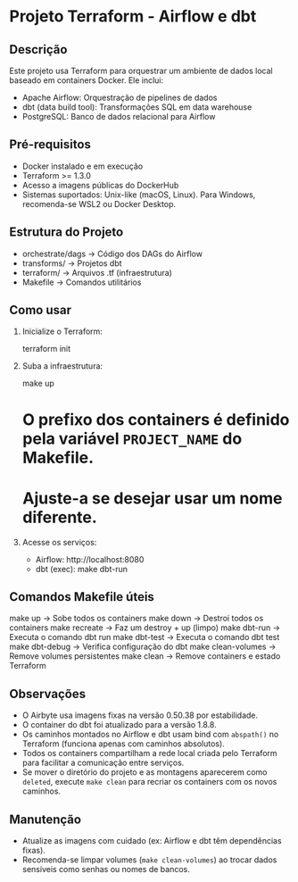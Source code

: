 Projeto Terraform - Airflow e dbt
=================================

Descrição
---------
Este projeto usa Terraform para orquestrar um ambiente de dados local baseado em containers Docker. Ele inclui:
- Apache Airflow: Orquestração de pipelines de dados
- dbt (data build tool): Transformações SQL em data warehouse
- PostgreSQL: Banco de dados relacional para Airflow

Pré-requisitos
--------------
- Docker instalado e em execução
- Terraform >= 1.3.0
- Acesso a imagens públicas do DockerHub
- Sistemas suportados: Unix-like (macOS, Linux). Para Windows, recomenda-se WSL2 ou Docker Desktop.

Estrutura do Projeto
--------------------
- orchestrate/dags         → Código dos DAGs do Airflow
- transforms/              → Projetos dbt
- terraform/               → Arquivos .tf (infraestrutura)
- Makefile                 → Comandos utilitários

Como usar
---------
1. Inicialize o Terraform:

   terraform init

2. Suba a infraestrutura:

   make up

   # O prefixo dos containers é definido pela variável `PROJECT_NAME` do Makefile.
   # Ajuste-a se desejar usar um nome diferente.

3. Acesse os serviços:

   - Airflow:      http://localhost:8080
   - dbt (exec):   make dbt-run

Comandos Makefile úteis
-----------------------
make up            → Sobe todos os containers
make down          → Destroi todos os containers
make recreate      → Faz um destroy + up (limpo)
make dbt-run       → Executa o comando dbt run
make dbt-test      → Executa o comando dbt test
make dbt-debug     → Verifica configuração do dbt
make clean-volumes → Remove volumes persistentes
make clean         → Remove containers e estado Terraform

Observações
-----------
- O Airbyte usa imagens fixas na versão 0.50.38 por estabilidade.
- O container do dbt foi atualizado para a versão 1.8.8.
- Os caminhos montados no Airflow e dbt usam bind com `abspath()` no Terraform (funciona apenas com caminhos absolutos).
- Todos os containers compartilham a rede local criada pelo Terraform para facilitar a comunicação entre serviços.
- Se mover o diretório do projeto e as montagens aparecerem como `deleted`, execute `make clean` para recriar os containers com os novos caminhos.

Manutenção
----------
- Atualize as imagens com cuidado (ex: Airflow e dbt têm dependências fixas).
- Recomenda-se limpar volumes (`make clean-volumes`) ao trocar dados sensíveis como senhas ou nomes de bancos.
